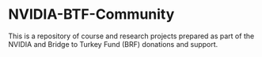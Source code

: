 # NVIDIA-BTF-Community
This is a repository of course and research projects prepared as part of the NVIDIA and Bridge to Turkey Fund (BRF) donations and support.
